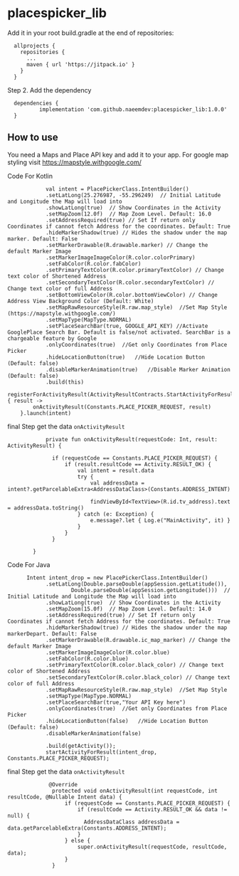 # placespicker_lib

Add it in your root build.gradle at the end of repositories:

      allprojects {
        repositories {
          ...
          maven { url 'https://jitpack.io' }
        }
      }
Step 2. Add the dependency


      dependencies {
              implementation 'com.github.naeemdev:placespicker_lib:1.0.0'
      }

## How to use
You need a Maps and Place API key and add it to your app.
For google map styling visit https://mapstyle.withgoogle.com/

Code For Kotlin

                val intent = PlacePickerClass.IntentBuilder()
                .setLatLong(25.276987, -55.296249)  // Initial Latitude and Longitude the Map will load into
                .showLatLong(true)  // Show Coordinates in the Activity
                .setMapZoom(12.0f)  // Map Zoom Level. Default: 16.0
                .setAddressRequired(true) // Set If return only Coordinates if cannot fetch Address for the coordinates. Default: True
                .hideMarkerShadow(true) // Hides the shadow under the map marker. Default: False
                .setMarkerDrawable(R.drawable.marker) // Change the default Marker Image
                .setMarkerImageImageColor(R.color.colorPrimary)
                .setFabColor(R.color.fabColor)
                .setPrimaryTextColor(R.color.primaryTextColor) // Change text color of Shortened Address
                .setSecondaryTextColor(R.color.secondaryTextColor) // Change text color of full Address
                .setBottomViewColor(R.color.bottomViewColor) // Change Address View Background Color (Default: White)
                .setMapRawResourceStyle(R.raw.map_style)  //Set Map Style (https://mapstyle.withgoogle.com/)
                .setMapType(MapType.NORMAL)
                .setPlaceSearchBar(true, GOOGLE_API_KEY) //Activate GooglePlace Search Bar. Default is false/not activated. SearchBar is a chargeable feature by Google
                .onlyCoordinates(true)  //Get only Coordinates from Place Picker
                .hideLocationButton(true)   //Hide Location Button (Default: false)
                .disableMarkerAnimation(true)   //Disable Marker Animation (Default: false)
                .build(this)
          registerForActivityResult(ActivityResultContracts.StartActivityForResult()) { result ->
            onActivityResult(Constants.PLACE_PICKER_REQUEST, result)
        }.launch(intent)
            
 final Step  get the data `onActivityResult`

                private fun onActivityResult(requestCode: Int, result: ActivityResult) {

                  if (requestCode == Constants.PLACE_PICKER_REQUEST) {
                      if (result.resultCode == Activity.RESULT_OK) {
                          val intent = result.data
                          try {
                              val addressData = intent?.getParcelableExtra<AddressDataClass>(Constants.ADDRESS_INTENT)

                              findViewById<TextView>(R.id.tv_address).text = addressData.toString()
                          } catch (e: Exception) {
                              e.message?.let { Log.e("MainActivity", it) }
                          }
                      }
                  }

            }

 Code For Java       
 

          Intent intent_drop = new PlacePickerClass.IntentBuilder()
                .setLatLong(Double.parseDouble(appSession.getLatitude()),
                        Double.parseDouble(appSession.getLongitude()))  // Initial Latitude and Longitude the Map will load into
                .showLatLong(true)  // Show Coordinates in the Activity
                .setMapZoom(15.0f)  // Map Zoom Level. Default: 14.0
                .setAddressRequired(true) // Set If return only Coordinates if cannot fetch Address for the coordinates. Default: True
                .hideMarkerShadow(true) // Hides the shadow under the map markerDepart. Default: False
                .setMarkerDrawable(R.drawable.ic_map_marker) // Change the default Marker Image
                .setMarkerImageImageColor(R.color.blue)
                .setFabColor(R.color.blue)
                .setPrimaryTextColor(R.color.black_color) // Change text color of Shortened Address
                .setSecondaryTextColor(R.color.black_color) // Change text color of full Address
                .setMapRawResourceStyle(R.raw.map_style)  //Set Map Style
                .setMapType(MapType.NORMAL)
                .setPlaceSearchBar(true,"Your API Key here")
                .onlyCoordinates(true)  //Get only Coordinates from Place Picker
                .hideLocationButton(false)   //Hide Location Button (Default: false)
                .disableMarkerAnimation(false)

                .build(getActivity());
                startActivityForResult(intent_drop, Constants.PLACE_PICKER_REQUEST);

            
            
   final Step  get the data `onActivityResult`
   
                 @Override
                  protected void onActivityResult(int requestCode, int resultCode, @Nullable Intent data) {
                      if (requestCode == Constants.PLACE_PICKER_REQUEST) {
                          if (resultCode == Activity.RESULT_OK && data != null) {
                            AddressDataClass addressData = data.getParcelableExtra(Constants.ADDRESS_INTENT);
                          }
                      } else {
                          super.onActivityResult(requestCode, resultCode, data);
                      }
                  }
